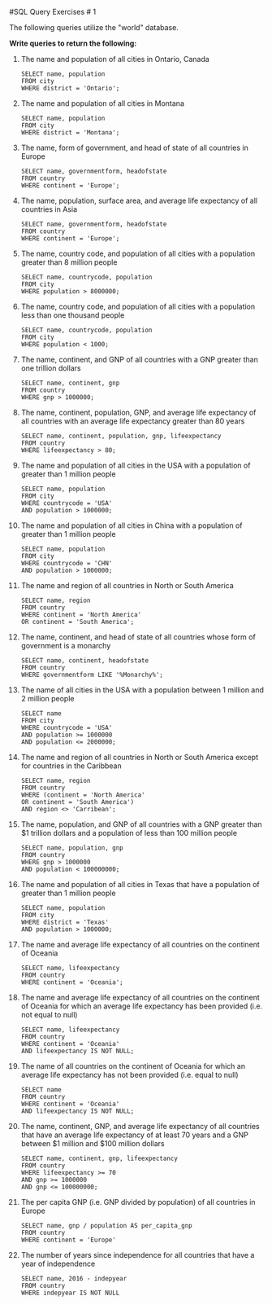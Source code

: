 #SQL Query Exercises # 1

The following queries utilize the "world" database.

**Write queries to return the following:**

1. The name and population of all cities in Ontario, Canada

	```
	SELECT name, population
	FROM city
	WHERE district = 'Ontario';
	```

2. The name and population of all cities in Montana

	```
	SELECT name, population
	FROM city
	WHERE district = 'Montana';
	```

3. The name, form of government, and head of state of all countries in Europe

	```
	SELECT name, governmentform, headofstate
	FROM country
	WHERE continent = 'Europe';
	```
	
4. The name, population, surface area, and average life expectancy of all countries in Asia

	```
	SELECT name, governmentform, headofstate
	FROM country
	WHERE continent = 'Europe';
	```
	
5. The name, country code, and population of all cities with a population greater than 8 million people

	```
	SELECT name, countrycode, population
	FROM city
	WHERE population > 8000000;
	```

6. The name, country code, and population of all cities with a population less than one thousand people

	```
	SELECT name, countrycode, population
	FROM city
	WHERE population < 1000;
	```

7. The name, continent, and GNP of all countries with a GNP greater than one trillion dollars

	```
	SELECT name, continent, gnp
	FROM country
	WHERE gnp > 1000000;
	```

8. The name, continent, population, GNP, and average life expectancy of all countries with an average life expectancy greater than 80 years

	```
	SELECT name, continent, population, gnp, lifeexpectancy
	FROM country
	WHERE lifeexpectancy > 80;
	```

9. The name and population of all cities in the USA with a population of greater than 1 million people

	```
	SELECT name, population
	FROM city
	WHERE countrycode = 'USA'
	AND population > 1000000;
	```

10. The name and population of all cities in China with a population of greater than 1 million people

	```
	SELECT name, population
	FROM city
	WHERE countrycode = 'CHN'
	AND population > 1000000;
	```

11. The name and region of all countries in North or South America

	```
	SELECT name, region
	FROM country
	WHERE continent = 'North America'
	OR continent = 'South America';
	```

12. The name, continent, and head of state of all countries whose form of government is a monarchy

	```
	SELECT name, continent, headofstate
	FROM country
	WHERE governmentform LIKE '%Monarchy%';
	```

13. The name of all cities in the USA with a population between 1 million and 2 million people 

	```
	SELECT name
	FROM city
	WHERE countrycode = 'USA' 
	AND population >= 1000000 
	AND population <= 2000000;
	```

14. The name and region of all countries in North or South America except for countries in the Caribbean

	```
	SELECT name, region
	FROM country
	WHERE (continent = 'North America' 
	OR continent = 'South America')
	AND region <> 'Carribean';
	```
	
15. The name, population, and GNP of all countries with a GNP greater than $1 trillion dollars and a population of less than 100 million people

	```
	SELECT name, population, gnp
	FROM country
	WHERE gnp > 1000000
	AND population < 100000000;
	```
	
16. The name and population of all cities in Texas that have a population of greater than 1 million people

	```
	SELECT name, population
	FROM city
	WHERE district = 'Texas'
	AND population > 1000000;
	```
	
17. The name and average life expectancy of all countries on the continent of Oceania

	```
	SELECT name, lifeexpectancy
	FROM country
	WHERE continent = 'Oceania';
	```
	
18. The name and average life expectancy of all countries on the continent of Oceania for which an average life expectancy has been provided (i.e. not equal to null)

	```
	SELECT name, lifeexpectancy
	FROM country
	WHERE continent = 'Oceania'
	AND lifeexpectancy IS NOT NULL;
	```
	
19. The name of all countries on the continent of Oceania for which an average life expectancy has not been provided (i.e. equal to null)

	```
	SELECT name
	FROM country
	WHERE continent = 'Oceania'
	AND lifeexpectancy IS NOT NULL;
	```
	
20. The name, continent, GNP, and average life expectancy of all countries that have an average life expectancy of at least 70 years and a GNP between $1 million and $100 million dollars

	```
	SELECT name, continent, gnp, lifeexpectancy
	FROM country
	WHERE lifeexpectancy >= 70
	AND gnp >= 1000000 
	AND gnp <= 100000000;
	```
	
21. The per capita GNP (i.e. GNP divided by population) of all countries in Europe

	```
	SELECT name, gnp / population AS per_capita_gnp
	FROM country
	WHERE continent = 'Europe'
	```

22. The number of years since independence for all countries that have a year of independence

	```
	SELECT name, 2016 - indepyear
	FROM country
	WHERE indepyear IS NOT NULL
	```